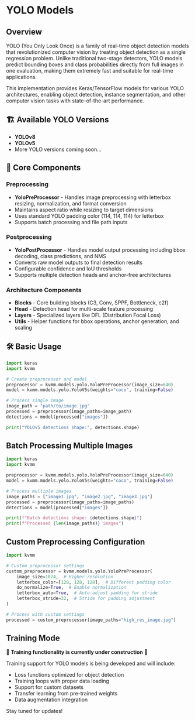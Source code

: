 # YOLO Models

## Overview

YOLO (You Only Look Once) is a family of real-time object detection models that revolutionized computer vision by treating object detection as a single regression problem. Unlike traditional two-stage detectors, YOLO models predict bounding boxes and class probabilities directly from full images in one evaluation, making them extremely fast and suitable for real-time applications.

This implementation provides Keras/TensorFlow models for various YOLO architectures, enabling object detection, instance segmentation, and other computer vision tasks with state-of-the-art performance.

## 🏗️ Available YOLO Versions

- **YOLOv8** 
- **YOLOv5**
- More YOLO versions coming soon...

## 🔧 Core Components

### Preprocessing
- **YoloPreProcessor** - Handles image preprocessing with letterbox resizing, normalization, and format conversion
- Maintains aspect ratio while resizing to target dimensions
- Uses standard YOLO padding color (114, 114, 114) for letterbox
- Supports batch processing and file path inputs

### Postprocessing  
- **YoloPostProcessor** - Handles model output processing including bbox decoding, class predictions, and NMS
- Converts raw model outputs to final detection results
- Configurable confidence and IoU thresholds
- Supports multiple detection heads and anchor-free architectures

### Architecture Components
- **Blocks** - Core building blocks (C3, Conv, SPPF, Bottleneck, c2f)
- **Head** - Detection head for multi-scale feature processing
- **Layers** - Specialized layers like DFL (Distribution Focal Loss)
- **Utils** - Helper functions for bbox operations, anchor generation, and scaling

## 🛠️ Basic Usage

```python
import keras
import kvmm

# Create preprocessor and model
preprocessor = kvmm.models.yolo.YoloPreProcessor(image_size=640)
model = kvmm.models.yolo.YoloV5s(weights="coco", training=False)

# Process single image
image_path = "path/to/image.jpg"
processed = preprocessor(image_paths=image_path)
detections = model(processed["images"])

print("YOLOv5 detections shape:", detections.shape)
```

## Batch Processing Multiple Images

```python
import keras
import kvmm

preprocessor = kvmm.models.yolo.YoloPreProcessor(image_size=640)
model = kvmm.models.yolo.YoloV5s(weights="coco", training=False)

# Process multiple images
image_paths = ["image1.jpg", "image2.jpg", "image3.jpg"]
processed = preprocessor(image_paths=image_paths)
detections = model(processed["images"])

print(f"Batch detections shape: {detections.shape}")
print(f"Processed {len(image_paths)} images")
```

## Custom Preprocessing Configuration

```python
import kvmm

# Custom preprocessor settings
custom_preprocessor = kvmm.models.yolo.YoloPreProcessor(
    image_size=1024,  # Higher resolution
    letterbox_color=[128, 128, 128],  # Different padding color
    do_normalize=True,  # Enable normalization
    letterbox_auto=True,  # Auto-adjust padding for stride
    letterbox_stride=32,  # Stride for padding adjustment
)

# Process with custom settings
processed = custom_preprocessor(image_paths="high_res_image.jpg")
```

## Training Mode

🚧 **Training functionality is currently under construction** 🚧

Training support for YOLO models is being developed and will include:
- Loss functions optimized for object detection
- Training loops with proper data loading
- Support for custom datasets
- Transfer learning from pre-trained weights
- Data augmentation integration

Stay tuned for updates!